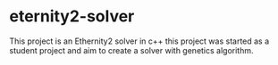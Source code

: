 # eternity2-solver

This project is an Ethernity2 solver in c++
this project was started as a student project and aim to create a solver with genetics algorithm.
